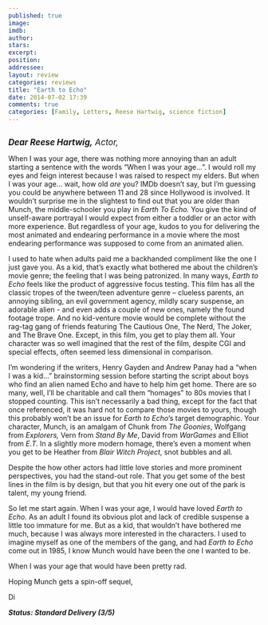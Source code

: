 ```yaml
---
published: true
image: 
imdb: 
author:  
stars: 
excerpt: 
position: 
addressee: 
layout: review
categories: reviews
title: "Earth to Echo"
date: 2014-07-02 17:39
comments: true
categories: [Family, Letters, Reese Hartwig, science fiction]
---
```

<div><p><span class="full-image-block ssNonEditable"><span><a href="/letters/2014/7/2/earth-to-echo.html"><img src="http://rollotomasi73.files.wordpress.com/2014/07/earth-to-echo.jpg" alt="" /></a></span></span></p>
<p><span style="font-size:120%;"><em><strong>Dear Reese Hartwig,</strong> Actor,</em></span></p>
<p>When I was your age, there was nothing more annoying than an adult starting a sentence with the words &ldquo;When I was your age&hellip;&rdquo;. I would roll my eyes and feign interest because I was raised to respect my elders. But when I was your age&#8230; wait, how old <em>are</em> you? IMDb doesn&rsquo;t say, but I&rsquo;m guessing you could be anywhere between 11 and 28 since Hollywood is involved. It wouldn&rsquo;t surprise me in the slightest to find out that you are older than Munch, the middle-schooler you play in <em>Earth To Echo.</em> You give the kind of unself-aware portrayal I would expect from either a toddler or an actor with more experience. But regardless of your age, kudos to you for delivering the most animated and endearing performance in a movie where the most endearing performance was supposed to come from an animated alien.&nbsp;</p>
<p>I used to hate when adults paid me a backhanded compliment like the one I just gave you. As a kid, that&rsquo;s exactly what bothered me about the children&rsquo;s movie genre; the feeling that I was being patronized. In many ways, <em>Earth to Echo</em> feels like the product of aggressive focus testing. This film has all the classic tropes of the tween/teen adventure genre &ndash; clueless parents, an annoying sibling, an evil government agency, mildly scary suspense, an adorable alien - and even adds a couple of new ones, namely the found footage trope. And no kid-venture movie would be complete without the rag-tag gang of friends featuring The Cautious One, The Nerd, The Joker, and The Brave One. Except, in this film, you get to play them all. Your character was so well imagined that the rest of the film, despite CGI and special effects, often seemed less dimensional in comparison.</p>
<p>I&rsquo;m wondering if the writers, Henry Gayden and Andrew Panay had a &ldquo;when I was a kid&hellip;&rdquo; brainstorming session before starting the script about boys who find an alien named Echo and have to help him get home. There are so many, well, I&rsquo;ll be charitable and call them &ldquo;homages&rdquo; to 80s movies that I stopped counting. This isn&rsquo;t necessarily a bad thing, except for the fact that once referenced, it was hard not to compare those movies to yours, though this probably won&rsquo;t be an issue for <em>Earth to Echo</em>&rsquo;s target demographic. Your character, Munch, is an amalgam of Chunk from <em>The Goonies</em>, Wolfgang from <em>Explorers, </em>Vern from <em>Stand By Me</em>, David from <em>WarGames</em> and Elliot from <em>E.T. </em>In a slightly more modern homage,<em> </em>there&rsquo;s even a moment when you get to be Heather from <em>Blair Witch Project</em>, snot bubbles and all.&nbsp;</p>
<p>Despite the how other actors had little love stories and more prominent perspectives, you had the stand-out role. That you get some of the best lines in the film is by design, but that you hit every one out of the park is talent, my young friend.&nbsp;</p>
<p>So let me start again. When I was your age, I would have loved <em>Earth to Echo</em>. As an adult I found its obvious plot and lack of credible suspense a little too immature for me. But as a kid, that wouldn&rsquo;t have bothered me much, because I was always more interested in the characters. I used to&nbsp; imagine myself as one of the members of the gang, and had <em>Earth to Echo</em> come out in 1985, I know Munch would have been the one I wanted to be.&nbsp;</p>
<p>When I was your age that would have been pretty rad.</p>
<p>Hoping Munch gets a spin-off sequel,</p>
<p>Di</p>
<p><strong><em>Status: Standard Delivery (3/5)</em></strong><strong><em>&nbsp;</em></strong></p></div>
